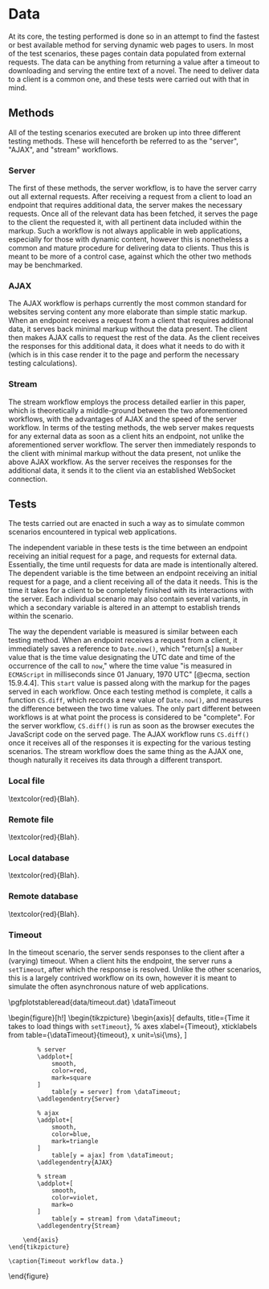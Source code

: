 # Data

At its core, the testing performed is done so in an attempt to find the fastest or best available method for serving dynamic web pages to users.
In most of the test scenarios, these pages contain data populated from external requests.
The data can be anything from returning a value after a timeout to downloading and serving the entire text of a novel.
The need to deliver data to a client is a common one, and these tests were carried out with that in mind.


## Methods

All of the testing scenarios executed are broken up into three different testing methods.
These will henceforth be referred to as the "server", "AJAX", and "stream" workflows.


### Server

The first of these methods, the server workflow, is to have the server carry out all external requests.
After receiving a request from a client to load an endpoint that requires additional data, the server makes the necessary requests.
Once all of the relevant data has been fetched, it serves the page to the client the requested it, with all pertinent data included within the markup.
Such a workflow is not always applicable in web applications, especially for those with dynamic content, however this is nonetheless a common and mature procedure for delivering data to clients.
Thus this is meant to be more of a control case, against which the other two methods may be benchmarked.


### AJAX

The AJAX workflow is perhaps currently the most common standard for websites serving content any more elaborate than simple static markup.
When an endpoint receives a request from a client that requires additional data, it serves back minimal markup without the data present.
The client then makes AJAX calls to request the rest of the data.
As the client receives the responses for this additional data, it does what it needs to do with it (which is in this case render it to the page and perform the necessary testing calculations).


### Stream

The stream workflow employs the process detailed earlier in this paper, which is theoretically a middle-ground between the two aforementioned workflows, with the advantages of AJAX and the speed of the server workflow.
In terms of the testing methods, the web server makes requests for any external data as soon as a client hits an endpoint, not unlike the aforementioned server workflow.
The server then immediately responds to the client with minimal markup without the data present, not unlike the above AJAX workflow.
As the server receives the responses for the additional data, it sends it to the client via an established WebSocket connection.


## Tests

The tests carried out are enacted in such a way as to simulate common scenarios encountered in typical web applications.

The independent variable in these tests is the time between an endpoint receiving an initial request for a page, and requests for external data.
Essentially, the time until requests for data are made is intentionally altered.
The dependent variable is the time between an endpoint receiving an initial request for a page, and a client receiving all of the data it needs.
This is the time it takes for a client to be completely finished with its interactions with the server.
Each individual scenario may also contain several variants, in which a secondary variable is altered in an attempt to establish trends within the scenario.

The way the dependent variable is measured is similar between each testing method.
When an endpoint receives a request from a client, it immediately saves a reference to `Date.now()`, which "return[s] a `Number` value that is the time value designating the UTC date and time of the occurrence of the call to `now`," where the time value "is measured in `ECMAScript` in milliseconds since 01 January, 1970 UTC" [@ecma, section 15.9.4.4].
This `start` value is passed along with the markup for the pages served in each workflow.
Once each testing method is complete, it calls a function `CS.diff`, which records a new value of `Date.now()`, and measures the difference between the two time values.
The only part different between workflows is at what point the process is considered to be "complete".
For the server workflow, `CS.diff()` is run as soon as the browser executes the JavaScript code on the served page.
The AJAX workflow runs `CS.diff()` once it receives all of the responses it is expecting for the various testing scenarios.
The stream workflow does the same thing as the AJAX one, though naturally it receives its data through a different transport.
### Local file

\textcolor{red}{Blah}.


### Remote file

\textcolor{red}{Blah}.


### Local database

\textcolor{red}{Blah}.


### Remote database

\textcolor{red}{Blah}.


### Timeout

In the timeout scenario, the server sends responses to the client after a (varying) timeout.
When a client hits the endpoint, the server runs a `setTimeout`, after which the response is resolved.
Unlike the other scenarios, this is a largely contrived workflow on its own, however it is meant to simulate the often asynchronous nature of web applications.

\pgfplotstableread{data/timeout.dat} \dataTimeout

\begin{figure}[h!]
	\begin{tikzpicture}
		\begin{axis}[
			defaults,
			title={Time it takes to load things with `setTimeout`},
			% axes
			xlabel={Timeout},
			xticklabels from table={\dataTimeout}{timeout},
			x unit=\si{\ms},
		]

			% server
			\addplot+[
				smooth,
				color=red,
				mark=square
			]
				table[y = server] from \dataTimeout;
			\addlegendentry{Server}

			% ajax
			\addplot+[
				smooth,
				color=blue,
				mark=triangle
			]
				table[y = ajax] from \dataTimeout;
			\addlegendentry{AJAX}

			% stream
			\addplot+[
				smooth,
				color=violet,
				mark=o
			]
				table[y = stream] from \dataTimeout;
			\addlegendentry{Stream}

		\end{axis}
	\end{tikzpicture}

	\caption{Timeout workflow data.}
\end{figure}


